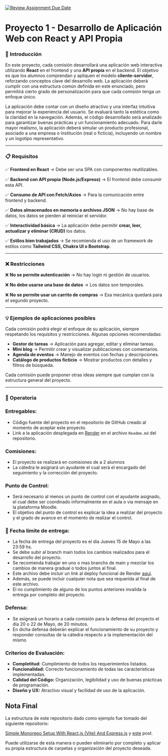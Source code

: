 [![Review Assignment Due Date](https://classroom.github.com/assets/deadline-readme-button-22041afd0340ce965d47ae6ef1cefeee28c7c493a6346c4f15d667ab976d596c.svg)](https://classroom.github.com/a/aZzykbwC)
# Proyecto 1 - Desarrollo de Aplicación Web con React y API Propia

### 📌 Introducción

En este proyecto, cada comisión desarrollará una aplicación web interactiva utilizando **React** en el frontend y una **API propia** en el backend. El objetivo es que los alumnos comprendan y apliquen el modelo **cliente-servidor**, reforzando conceptos clave del desarrollo web. La aplicación deberá cumplir con una estructura común definida en este enunciado, pero permitirá cierto grado de personalización para que cada comisión tenga un enfoque único.

La aplicación debe contar con un diseño atractivo y una interfaz intuitiva para mejorar la experiencia del usuario. Se evaluará tanto la estética como la claridad en la navegación. Además, el código desarrollado será analizado para garantizar buenas prácticas y un funcionamiento adecuado. Para darle mayor realismo, la aplicación deberá simular un producto profesional, asociado a una empresa o institución (real o ficticia), incluyendo un nombre y un logotipo representativo.

---

### 📋 Requisitos

✅ **Frontend en React** → Debe ser una SPA con componentes reutilizables.

✅ **Backend con API propia (Node.js/Express)** → El frontend debe consumir esta API.

✅ **Consumo de API con Fetch/Axios** → Para la comunicación entre frontend y backend.

✅ **Datos almacenados en memoria o archivos JSON** → No hay base de datos, los datos se pierden al reiniciar el servidor.

✅ **Interactividad básica** → La aplicación debe permitir **crear, leer, actualizar y eliminar (CRUD)** los datos.

✅ **Estilos bien trabajados** → Se recomienda el uso de un framework de estilos como **Tailwind CSS, Chakra UI o Bootstrap**.

---

### ❌ Restricciones

❌ **No se permite autenticación** → No hay login ni gestión de usuarios.

❌ **No debe usarse una base de datos** → Los datos son temporales.

❌ **No se permite usar un carrito de compras** → Esa mecánica quedará para el segundo proyecto.

---

### 💡 Ejemplos de aplicaciones posibles

Cada comisión podrá elegir el enfoque de su aplicación, siempre respetando los requisitos y restricciones. Algunas opciones recomendadas:

- **Gestor de tareas** → Aplicación para agregar, editar y eliminar tareas.
- **Mini blog** → Permitir crear y visualizar publicaciones con comentarios.
- **Agenda de eventos** → Manejo de eventos con fechas y descripciones.
- **Catálogo de productos ficticio** → Mostrar productos con detalles y filtros de búsqueda.

Cada comisión puede proponer otras ideas siempre que cumplan con la estructura general del proyecto.

---

### 📝 Operatoria

### **Entregables:**

- Código fuente del proyecto en el repositorio de GitHub creado al momento de aceptar este proyecto.
- Link a la aplicación desplegada en [Render](https://render.com/) en el archivo `Readme.md` del repositorio.

### Comisiones:

- El proyecto se realizará en comisiones de a 2 alumnos
- La cátedra le asignará un ayudante el cual será el encargado del seguimiento y la corrección del proyecto.

### Punto de Control:

- Será necesario al menos un punto de control con el ayudante asignado, el cual debe ser coordinado informalmente en el aula o via mensaje en la plataforma Moodle.
- El objetivo del punto de control es explicar la idea a realizar del proyecto y el grado de avance en el momento de realizar el control.

### 📅 Fecha límite de entrega:

- La fecha de entrega del proyecto es el día Jueves 15 de Mayo a las 23:59 hs.
- Se debe subir al branch main todos los cambios realizados para el desarrollo del proyecto.
- Se recomienda trabajar en uno o mas branchs de main y mezclar los cambios de manera gradual o todos juntos al final. 
- Este archivo debe incluir un link al deploy funcional de Render [aquí]().
- Además, se puede incluir cualquier nota que sea requerida al final de este archivo.
- El no cumplimiento de alguno de los puntos anteriores invalida la entrega por completo del proyecto.

### Defensa:

- Se asignará un horario a cada comisión para la defensa del proyecto el día 20 o 22 de Mayo, de 20 minutos.
- En dicha defensa deberán explicar el funcionamiento de su proyecto y responder consultas de la cátedra respecto a la implementación del mismo

### **Criterios de Evaluación:**

- **Completitud:** Cumplimiento de todos los requerimientos listados.
- **Funcionalidad:** Correcto funcionamiento de todas las características implementadas.
- **Calidad del Código:** Organización, legibilidad y uso de buenas prácticas de programación.
- **Diseño y UX:** Atractivo visual y facilidad de uso de la aplicación.

## Nota Final

La estructura de este repositorio dado como ejemplo fue tomado del siguiente repositorio:

[Simple Monorepo Setup With React.js (Vite) And Express.js](https://github.com/dstamenkovic/react-express-starter) y [este](https://dusanstam.com/posts/react-express-monorepo) post.

Puede utilizarse de esta manera o pueden eliminarlo por completo y aplicar su propia estructura de carpetas y organización del proyecto deseada.
